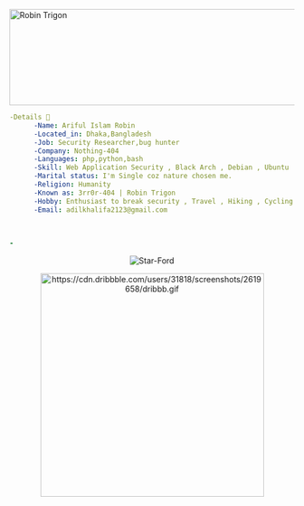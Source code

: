 <a href="https://cooltext.com"><img src="https://images.cooltext.com/5598067.png" width="688" height="170" alt="Robin Trigon" /></a>

```yaml
-Details 
      -Name: Ariful Islam Robin
      -Located_in: Dhaka,Bangladesh
      -Job: Security Researcher,bug hunter
      -Company: Nothing-404
      -Languages: php,python,bash
      -Skill: Web Application Security , Black Arch , Debian , Ubuntu
      -Marital status: I'm Single coz nature chosen me.
      -Religion: Humanity
      -Known as: 3rr0r-404 | Robin Trigon
      -Hobby: Enthusiast to break security , Travel , Hiking , Cycling
      -Email: adilkhalifa2123@gmail.com
      
      
      
-

```
<p align="center"> <img src="https://profile-counter.glitch.me/machine1337/count.svg" alt="Star-Ford" /> </p>

<p align="center"><img alt="https://cdn.dribbble.com/users/31818/screenshots/2619658/dribbb.gif" width="395px" src="https://cdn.dribbble.com/users/31818/screenshots/2619658/dribbb.gif" /></p>

